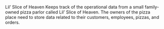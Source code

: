 Lil’ Slice of Heaven
Keeps track of the operational data from a small family-owned pizza parlor called Lil’ Slice of Heaven. The owners of the pizza place need to store data related to their customers, employees, pizzas, and orders.
